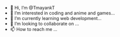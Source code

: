 - 👋 Hi, I’m @TmayankT
- 👀 I’m interested in coding and anime and games...
- 🌱 I’m currently learning web development...
- 💞️ I’m looking to collaborate on ...
- 📫 How to reach me ...

<!---
TmayankT/TmayankT is a ✨ special ✨ repository because its `README.md` (this file) appears on your GitHub profile.
You can click the Preview link to take a look at your changes.
--->
